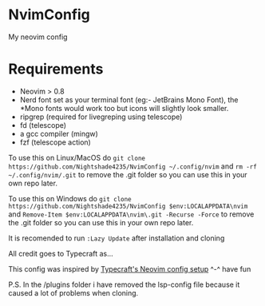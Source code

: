 # NvimConfig
My neovim config

# Requirements

- Neovim > 0.8
- Nerd font set as your terminal font (eg:- JetBrains Mono Font), the *Mono fonts would work too but icons will slightly look smaller.
- ripgrep (required for livegreping using telescope)
- fd (telescope)
- a gcc compiler (mingw)
- fzf (telescope action)

To use this on Linux/MacOS do ```git clone https://github.com/Nightshade4235/NvimConfig ~/.config/nvim``` and ```rm -rf ~/.config/nvim/.git``` to remove the .git folder so you can use this in your own repo later.

To use this on Windows do ```git clone https://github.com/Nightshade4235/NvimConfig $env:LOCALAPPDATA\nvim``` and ```Remove-Item $env:LOCALAPPDATA\nvim\.git -Recurse -Force``` to remove the .git folder so you can use this in your own repo later.

It is recomended to run ```:Lazy Update``` after installation and cloning

All credit goes to Typecraft as...

This config was inspired by [Typecraft's Neovim config setup](https://www.youtube.com/watch?v=zHTeCSVAFNY) ^-^ have fun



P.S. In the /plugins folder i have removed the lsp-config file because it caused a lot of problems when cloning.

